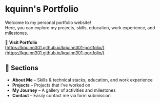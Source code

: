 # kquinn's Portfolio

Welcome to my personal portfolio website!  
Here, you can explore my projects, skills, education, work experience, and milestones.

🔗 **Visit Portfolio**  
[https://kquinn301.github.io/kquinn301-portfolio/](https://kquinn301.github.io/kquinn301-portfolio/)

## 📂 Sections

- **About Me** – Skills & technical stacks, education, and work experience
- **Projects** – Projects that I've worked on
- **My Journey** – A gallery of activities and milestones
- **Contact** – Easily contact me via form submission

